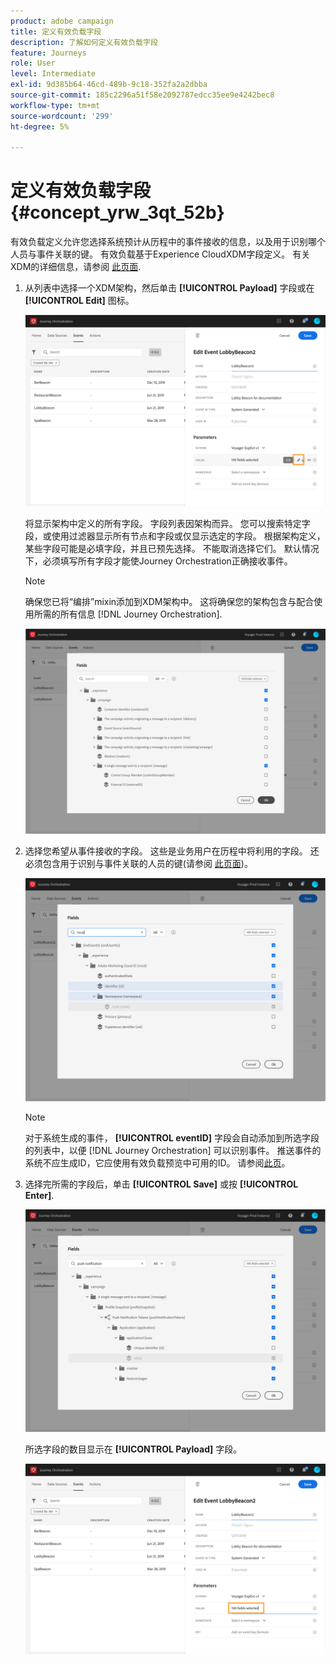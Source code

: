 ```yaml
---
product: adobe campaign
title: 定义有效负载字段
description: 了解如何定义有效负载字段
feature: Journeys
role: User
level: Intermediate
exl-id: 9d385b64-46cd-489b-9c18-352fa2a2dbba
source-git-commit: 185c2296a51f58e2092787edcc35ee9e4242bec8
workflow-type: tm+mt
source-wordcount: '299'
ht-degree: 5%

---
```


# 定义有效负载字段 {#concept_yrw_3qt_52b}

有效负载定义允许您选择系统预计从历程中的事件接收的信息，以及用于识别哪个人员与事件关联的键。 有效负载基于Experience CloudXDM字段定义。 有关XDM的详细信息，请参阅 [此页面](https://experienceleague.adobe.com/docs/experience-platform/xdm/home.html?lang=zh-Hans).

1. 从列表中选择一个XDM架构，然后单击 **[!UICONTROL Payload]** 字段或在 **[!UICONTROL Edit]** 图标。

   ![](../assets/journey8.png)

   将显示架构中定义的所有字段。 字段列表因架构而异。 您可以搜索特定字段，或使用过滤器显示所有节点和字段或仅显示选定的字段。 根据架构定义，某些字段可能是必填字段，并且已预先选择。 不能取消选择它们。 默认情况下，必须填写所有字段才能使Journey Orchestration正确接收事件。

   >[!NOTE]
   >
   >确保您已将“编排”mixin添加到XDM架构中。 这将确保您的架构包含与配合使用所需的所有信息 [!DNL Journey Orchestration].

   ![](../assets/journey9.png)

1. 选择您希望从事件接收的字段。 这些是业务用户在历程中将利用的字段。 还必须包含用于识别与事件关联的人员的键(请参阅 [此页面](../event/defining-the-event-key.md))。

   ![](../assets/journey10.png)

   >[!NOTE]
   >
   >对于系统生成的事件， **[!UICONTROL eventID]** 字段会自动添加到所选字段的列表中，以便 [!DNL Journey Orchestration] 可以识别事件。 推送事件的系统不应生成ID，它应使用有效负载预览中可用的ID。 请参阅[此页](../event/previewing-the-payload.md)。

1. 选择完所需的字段后，单击 **[!UICONTROL Save]** 或按 **[!UICONTROL Enter]**.

   ![](../assets/journey11.png)

   所选字段的数目显示在 **[!UICONTROL Payload]** 字段。

   ![](../assets/journey12.png)
